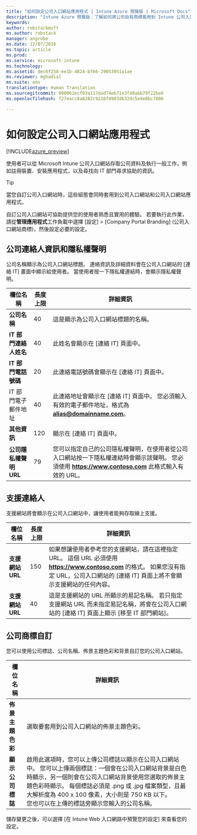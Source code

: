 ```yaml
---
title: "如何設定公司入口網站應用程式 | Intune Azure 預覽版 | Microsoft Docs"
description: "Intune Azure 預覽版：了解如何將公司自有商標套用到 Intune 公司入口網站應用程式。 "
keywords: 
author: robstackmsft
ms.author: robstack
manager: angrobe
ms.date: 12/07/2016
ms.topic: article
ms.prod: 
ms.service: microsoft-intune
ms.technology: 
ms.assetid: dec6f258-ee1b-4824-bf66-29053051a1ae
ms.reviewer: mghadial
ms.suite: ems
translationtype: Human Translation
ms.sourcegitcommit: 990062ecf03a117dad74eb71e3f40abb79f22be6
ms.openlocfilehash: f27eacc8a8282c9216f8983db32dc5e4e8bc7006

---
```


# <a name="how-to-configure-the-company-portal-app"></a>如何設定公司入口網站應用程式

[!INCLUDE[azure_preview](../includes/azure_preview.md)]

使用者可以從 Microsoft Intune 公司入口網站存取公司資料及執行一般工作，例如註冊裝置、安裝應用程式，以及尋找向 IT 部門尋求協助的資訊。

> [!Tip]
> 當您自訂公司入口網站時，這些組態會同時套用到公司入口網站和公司入口網站應用程式。

自訂公司入口網站可協助提供您的使用者熟悉且實用的體驗。 若要執行此作業，請從**管理應用程式**工作負載中選擇 [設定]  >  [Company Portal Branding] (公司入口網站商標)，然後設定必要的設定。

## <a name="company-contact-information-and-privacy-statement"></a>公司連絡人資訊和隱私權聲明
公司名稱顯示為公司入口網站標題。 連絡資訊及詳細資料會在公司入口網站的 [連絡 IT] 畫面中顯示給使用者。 當使用者按一下隱私權連結時，會顯示隱私權聲明。


|欄位名稱|長度上限|詳細資訊|
|-|-|-|
|**公司名稱**|40|這是顯示為公司入口網站標題的名稱。|
|**IT 部門連絡人姓名**|40|此姓名會顯示在 [連絡 IT] 頁面中。|
|**IT 部門電話號碼**|20|此連絡電話號碼會顯示在 [連絡 IT] 頁面中。|
|IT 部門電子郵件地址|40|此連絡地址會顯示在 [連絡 IT] 頁面中。 您必須輸入有效的電子郵件地址，格式為 **alias@domainname.com**。|
|**其他資訊**|120|顯示在 [連絡 IT] 頁面中。|
|**公司隱私權聲明 URL**|79|您可以指定自己的公司隱私權聲明，在使用者從公司入口網站按一下隱私權連結時會顯示該聲明。 您必須使用 **https://www.contoso.com** 此格式輸入有效的 URL。|

## <a name="support-contacts"></a>支援連絡人
支援網站將會顯示在公司入口網站中，讓使用者能夠存取線上支援。



|欄位名稱|長度上限|詳細資訊|
|-|-|-|
|**支援網站 URL**|150|如果想讓使用者參考您的支援網站，請在這裡指定 URL。 這個 URL 必須使用 **https://www.contoso.com** 的格式。 如果您沒有指定 URL，公司入口網站的 [連絡 IT] 頁面上將不會顯示支援網站的任何內容。|
|**支援網站 URL**|40|這是支援網站的 URL 所顯示的易記名稱。 若只指定支援網站 URL 而未指定易記名稱，將會在公司入口網站的 [連絡 IT] 頁面上顯示 [移至 IT 部門網站]。

## <a name="company-branding-customization"></a>公司商標自訂
您可以使用公司標誌、公司名稱、佈景主題色彩和背景自訂您的公司入口網站。



|欄位名稱|詳細資訊|
|-|-|
|**佈景主題色彩**|選取要套用到公司入口網站的佈景主題色彩。|
|**顯示公司標誌**|啟用此選項時，您可以上傳公司標誌以顯示在公司入口網站中。 您可以上傳兩個標誌：一個會在公司入口網站背景是白色時顯示，另一個則會在公司入口網站背景使用您選取的佈景主題色彩時顯示。 每個標誌必須是 .png 或 .jpg 檔案類型，且最大解析度為 400 x 100 像素，大小則是 750 KB 以下。<br>您也可以在上傳的標誌旁顯示您輸入的公司名稱。|

儲存變更之後，可以選擇 [在 Intune Web 入口網路中預覽您的設定] 來查看您的設定。



<!--HONumber=Feb17_HO1-->


